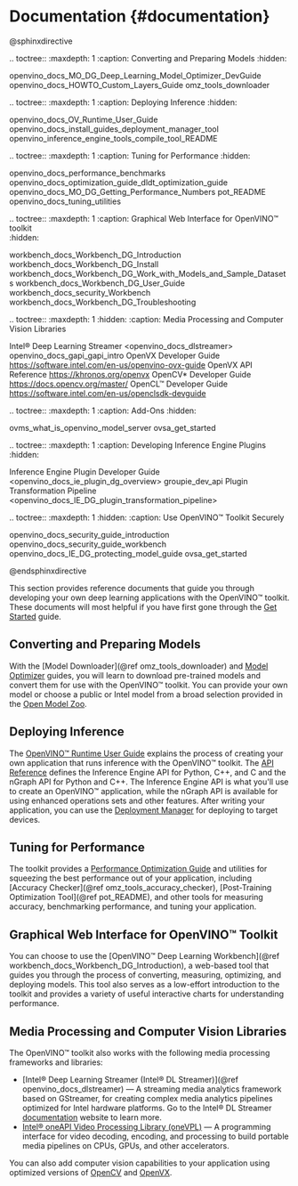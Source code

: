 # Documentation {#documentation}

@sphinxdirective

.. toctree::
   :maxdepth: 1
   :caption: Converting and Preparing Models
   :hidden:

   openvino_docs_MO_DG_Deep_Learning_Model_Optimizer_DevGuide
   openvino_docs_HOWTO_Custom_Layers_Guide
   omz_tools_downloader


.. toctree::
   :maxdepth: 1
   :caption: Deploying Inference
   :hidden:

   openvino_docs_OV_Runtime_User_Guide
   openvino_docs_install_guides_deployment_manager_tool
   openvino_inference_engine_tools_compile_tool_README


.. toctree::
   :maxdepth: 1
   :caption: Tuning for Performance
   :hidden:

   openvino_docs_performance_benchmarks
   openvino_docs_optimization_guide_dldt_optimization_guide
   openvino_docs_MO_DG_Getting_Performance_Numbers
   pot_README
   openvino_docs_tuning_utilities


.. toctree::
   :maxdepth: 1
   :caption: Graphical Web Interface for OpenVINO™ toolkit  
   :hidden:

   workbench_docs_Workbench_DG_Introduction
   workbench_docs_Workbench_DG_Install
   workbench_docs_Workbench_DG_Work_with_Models_and_Sample_Datasets
   workbench_docs_Workbench_DG_User_Guide
   workbench_docs_security_Workbench
   workbench_docs_Workbench_DG_Troubleshooting

.. toctree::
   :maxdepth: 1
   :hidden:
   :caption: Media Processing and Computer Vision Libraries

   Intel® Deep Learning Streamer <openvino_docs_dlstreamer>
   openvino_docs_gapi_gapi_intro
   OpenVX Developer Guide <https://software.intel.com/en-us/openvino-ovx-guide>
   OpenVX API Reference <https://khronos.org/openvx>
   OpenCV* Developer Guide <https://docs.opencv.org/master/>
   OpenCL™ Developer Guide <https://software.intel.com/en-us/openclsdk-devguide>   

.. toctree::
   :maxdepth: 1
   :caption: Add-Ons
   :hidden:

   ovms_what_is_openvino_model_server
   ovsa_get_started

.. toctree::
   :maxdepth: 1
   :caption: Developing Inference Engine Plugins 
   :hidden:

   Inference Engine Plugin Developer Guide <openvino_docs_ie_plugin_dg_overview>
   groupie_dev_api
   Plugin Transformation Pipeline <openvino_docs_IE_DG_plugin_transformation_pipeline>
   
.. toctree::
   :maxdepth: 1
   :hidden:
   :caption: Use OpenVINO™ Toolkit Securely
   
   openvino_docs_security_guide_introduction
   openvino_docs_security_guide_workbench
   openvino_docs_IE_DG_protecting_model_guide
   ovsa_get_started

@endsphinxdirective

This section provides reference documents that guide you through developing your own deep learning applications with the OpenVINO™ toolkit. These documents will most helpful if you have first gone through the [Get Started](get_started.md) guide.

## Converting and Preparing Models
With the [Model Downloader](@ref omz_tools_downloader) and [Model Optimizer](MO_DG/Deep_Learning_Model_Optimizer_DevGuide.md) guides, you will learn to download pre-trained models and convert them for use with the OpenVINO™ toolkit. You can provide your own model or choose a public or Intel model from a broad selection provided in the [Open Model Zoo](model_zoo.md).

## Deploying Inference
The [OpenVINO™ Runtime User Guide](OV_Runtime_UG/openvino_intro.md) explains the process of creating your own application that runs inference with the OpenVINO™ toolkit. The [API Reference](./api_references.html) defines the Inference Engine API for Python, C++, and C and the nGraph API for Python and C++. The Inference Engine API is what you'll use to create an OpenVINO™ application, while the nGraph API is available for using enhanced operations sets and other features. After writing your application, you can use the [Deployment Manager](install_guides/deployment-manager-tool.md) for deploying to target devices.

## Tuning for Performance
The toolkit provides a [Performance Optimization Guide](optimization_guide/dldt_optimization_guide.md) and utilities for squeezing the best performance out of your application, including [Accuracy Checker](@ref omz_tools_accuracy_checker), [Post-Training Optimization Tool](@ref pot_README), and other tools for measuring accuracy, benchmarking performance, and tuning your application.

## Graphical Web Interface for OpenVINO™ Toolkit
You can choose to use the [OpenVINO™ Deep Learning Workbench](@ref workbench_docs_Workbench_DG_Introduction), a web-based tool that guides you through the process of converting, measuring, optimizing, and deploying models. This tool also serves as a low-effort introduction to the toolkit and provides a variety of useful interactive charts for understanding performance.

## Media Processing and Computer Vision Libraries

The OpenVINO™ toolkit also works with the following media processing frameworks and libraries:

* [Intel® Deep Learning Streamer (Intel® DL Streamer)](@ref openvino_docs_dlstreamer) — A streaming media analytics framework based on GStreamer, for creating complex media analytics pipelines optimized for Intel hardware platforms. Go to the Intel® DL Streamer [documentation](https://dlstreamer.github.io/) website to learn more.
* [Intel® oneAPI Video Processing Library (oneVPL)](https://www.intel.com/content/www/us/en/develop/documentation/oneapi-programming-guide/top/api-based-programming/intel-oneapi-video-processing-library-onevpl.html) — A programming interface for video decoding, encoding, and processing to build portable media pipelines on CPUs, GPUs, and other accelerators.

You can also add computer vision capabilities to your application using optimized versions of [OpenCV](https://opencv.org/) and [OpenVX](https://khronos.org/openvx).

